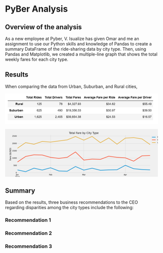 # PyBer Analysis
## Overview of the analysis
As a new employee at Pyber, V. Isualize has given Omar and me an assignment to use our Python skills and knowledge of Pandas to create a summary DataFrame of the ride-sharing data by city type. Then, using Pandas and Matplotlib, we created a multiple-line graph that shows the total weekly fares for each city type. 
## Results
When comparing the data from Urban, Suburban, and Rural cities, 

![Summary Data Frame.png](https://github.com/machudpicchu/PyBer_Analysis/blob/main/Module%205%20Summary%20Data%20Frame.png)


![PyBer Fare Summary.png](https://github.com/machudpicchu/PyBer_Analysis/blob/main/Challenge/PyBer_fare_summary.png)
## Summary
Based on the results, three business recommendations to the CEO regarding disparities among the city types include the following:
### Recommendation 1

### Recommendation 2

### Recommendation 3
